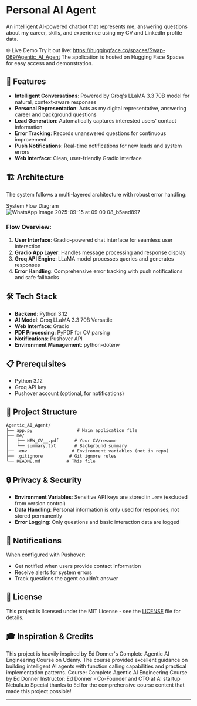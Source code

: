 # Personal AI Agent

An intelligent AI-powered chatbot that represents me, answering questions about my career, skills, and experience using my CV and LinkedIn profile data.

🌐 Live Demo
Try it out live: https://huggingface.co/spaces/Swap-069/Agentic_AI_Agent
The application is hosted on Hugging Face Spaces for easy access and demonstration.


## 🚀 Features

- **Intelligent Conversations**: Powered by Groq's LLaMA 3.3 70B model for natural, context-aware responses
- **Personal Representation**: Acts as my digital representative, answering career and background questions
- **Lead Generation**: Automatically captures interested users' contact information
- **Error Tracking**: Records unanswered questions for continuous improvement
- **Push Notifications**: Real-time notifications for new leads and system errors
- **Web Interface**: Clean, user-friendly Gradio interface

## 🏗️ Architecture

The system follows a multi-layered architecture with robust error handling:

System Flow Diagram
![WhatsApp Image 2025-09-15 at 09 00 08_b5aad897](https://github.com/user-attachments/assets/60a311af-0f3f-4e83-81af-c2ce16e01d46)


### Flow Overview:
1. **User Interface**: Gradio-powered chat interface for seamless user interaction
2. **Gradio App Layer**: Handles message processing and response display
3. **Groq API Engine**: LLaMA model processes queries and generates responses
4. **Error Handling**: Comprehensive error tracking with push notifications and safe fallbacks

## 🛠️ Tech Stack

- **Backend**: Python 3.12
- **AI Model**: Groq LLaMA 3.3 70B Versatile
- **Web Interface**: Gradio
- **PDF Processing**: PyPDF for CV parsing
- **Notifications**: Pushover API
- **Environment Management**: python-dotenv

## 📋 Prerequisites

- Python 3.12
- Groq API key
- Pushover account (optional, for notifications)

## 📁 Project Structure

```
Agentic_AI_Agent/
├── app.py                 # Main application file
├── me/
│   ├── NEW_CV__.pdf      # Your CV/resume
│   └── summary.txt       # Background summary
├── .env                 # Environment variables (not in repo)
├── .gitignore          # Git ignore rules
└── README.md          # This file
```

## 🔒 Privacy & Security

- **Environment Variables**: Sensitive API keys are stored in `.env` (excluded from version control)
- **Data Handling**: Personal information is only used for responses, not stored permanently
- **Error Logging**: Only questions and basic interaction data are logged

## 📱 Notifications

When configured with Pushover:
- Get notified when users provide contact information
- Receive alerts for system errors
- Track questions the agent couldn't answer


## 📄 License

This project is licensed under the MIT License - see the [LICENSE](LICENSE) file for details.

## 🎓 Inspiration & Credits
This project is heavily inspired by Ed Donner's Complete Agentic AI Engineering Course on Udemy. The course provided excellent guidance on building intelligent AI agents with function calling capabilities and practical implementation patterns.
Course: Complete Agentic AI Engineering Course by Ed Donner
Instructor: Ed Donner - Co-Founder and CTO at AI startup Nebula.io
Special thanks to Ed for the comprehensive course content that made this project possible!

---


